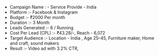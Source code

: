 - Campaign Name : - Service Provide - India
- Platform :- Facebook & Instagram
- Budget :- ₹2000 Per month
- Duration :- 3 Month
- Leads Generated :- 6 / Running
- Cost Per Lead (CPL) :- ₹43.28/-, Reach - 6,072
- Target Audience :- Location - India , Age 25–45, Furniture maker, Home and craft, sound makers
- Result :- Video ad with 3.2% CTR,
